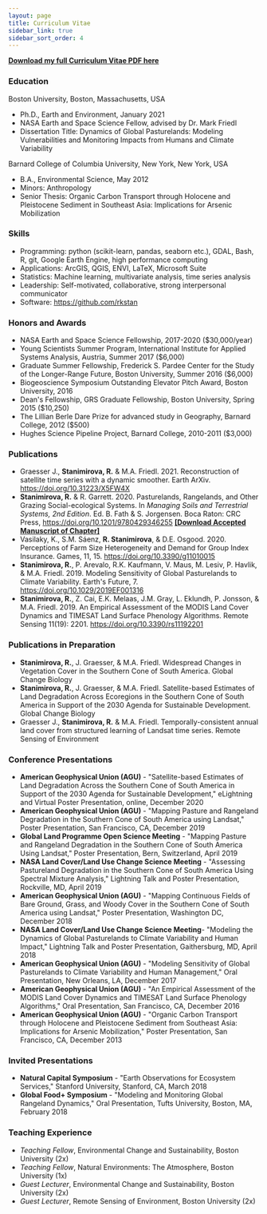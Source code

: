 ```yaml
---
layout: page
title: Curriculum Vitae
sidebar_link: true
sidebar_sort_order: 4
---
```


<a href="../images/Stanimirova_CV.pdf"><b>Download my full Curriculum Vitae PDF here</b></a> <br>

### Education
Boston University, Boston, Massachusetts, USA
* Ph.D., Earth and Environment, January 2021
* NASA Earth and Space Science Fellow, advised by Dr. Mark Friedl
* Dissertation Title: Dynamics of Global Pasturelands: Modeling Vulnerabilities and Monitoring Impacts from Humans and Climate Variability

Barnard College of Columbia University, New York, New York, USA
* B.A., Environmental Science,  May 2012
* Minors: Anthropology
* Senior Thesis: Organic Carbon Transport through Holocene and Pleistocene  Sediment in Southeast Asia: Implications for Arsenic Mobilization

### Skills 
* Programming: python (scikit-learn, pandas, seaborn etc.), GDAL, Bash, R, git, Google Earth Engine, high performance computing
* Applications: ArcGIS, QGIS, ENVI, LaTeX, Microsoft Suite
* Statistics: Machine learning, multivariate analysis, time series analysis
* Leadership: Self-motivated, collaborative, strong interpersonal communicator 
* Software: <a href="https://github.com/rkstan">https://github.com/rkstan</a>

### Honors and Awards
* NASA Earth and Space Science Fellowship, 2017-2020 ($30,000/year)
* Young Scientists Summer Program, International Institute for Applied Systems Analysis, Austria, Summer 2017 ($6,000)
* Graduate Summer Fellowship, Frederick S. Pardee Center for the Study of the Longer-Range Future, Boston University, Summer 2016 ($6,000)
* Biogeoscience Symposium Outstanding Elevator Pitch Award, Boston University, 2016
* Dean's Fellowship, GRS Graduate Fellowship, Boston University, Spring 2015 ($10,250)
* The Lillian Berle Dare Prize for advanced study in Geography, Barnard College, 2012 ($500)
* Hughes Science Pipeline Project, Barnard College, 2010-2011 ($3,000)

### Publications
* Graesser J., **Stanimirova, R.** & M.A. Friedl. 2021. Reconstruction of satellite time series with a dynamic smoother. Earth ArXiv. <a href=https://doi.org/10.31223/X5FW4X>https://doi.org/10.31223/X5FW4X</a>
* **Stanimirova, R.** & R. Garrett. 2020. Pasturelands, Rangelands, and Other Grazing Social-ecological Systems. In <i>Managing Soils and Terrestrial Systems, 2nd Edition</i>. Ed. B. Fath & S. Jorgensen. Boca Raton: CRC Press, <a href="https://doi.org/10.1201/9780429346255">https://doi.org/10.1201/9780429346255</a>
<a href="../images/Stanimirova_Garrett_Grazing_systems_handbook_chapter.pdf"><b>[Download Accepted Manuscript of Chapter]</b></a> <br>
* Vasilaky, K., S.M. Sáenz, **R. Stanimirova**, & D.E. Osgood. 2020. Perceptions of Farm Size Heterogeneity and Demand for Group Index Insurance. Games, 11, 15. <a href="https://doi.org/10.3390/g11010015">https://doi.org/10.3390/g11010015</a>
* **Stanimirova, R.**, P. Arevalo, R.K. Kaufmann, V. Maus, M. Lesiv, P. Havlik, & M.A. Friedl. 2019. Modeling Sensitivity of Global Pasturelands to Climate Variability. Earth's Future, 7. 
<a href="https://doi.org/10.1029/2019EF001316">https://doi.org/10.1029/2019EF001316</a>
* **Stanimirova, R.**, Z. Cai, E.K. Melaas, J.M. Gray, L. Eklundh, P. Jonsson, & M.A. Friedl. 2019. An Empirical Assessment of the MODIS Land Cover Dynamics and TIMESAT Land Surface Phenology Algorithms. Remote Sensing 11(19): 2201. <a href="https://doi.org/10.3390/rs11192201">https://doi.org/10.3390/rs11192201</a>


### Publications in Preparation
* **Stanimirova, R.**, J. Graesser, & M.A. Friedl. Widespread Changes in Vegetation Cover in the Southern Cone of South America. Global Change Biology
* **Stanimirova, R.**, J. Graesser, & M.A. Friedl. Satellite-based Estimates of Land Degradation Across Ecoregions in the Southern Cone of South America in Support of the 2030 Agenda for Sustainable Development. Global Change Biology
* Graesser J., **Stanimirova, R.** & M.A. Friedl. Temporally-consistent annual land cover from structured learning of Landsat time series. Remote Sensing of Environment

### Conference Presentations
* **American Geophysical Union (AGU)** - "Satellite-based Estimates of Land Degradation Across the Southern Cone of South America in Support of the 2030 Agenda for Sustainable Development," eLightning and Virtual Poster Presentation, online, December 2020
* **American Geophysical Union (AGU)** - "Mapping Pasture and Rangeland Degradation in the Southern Cone of South America using Landsat," Poster Presentation, San Francisco, CA, December 2019
* **Global Land Programme Open Science Meeting** - "Mapping Pasture and Rangeland Degradation in the Southern Cone of South America Using Landsat," Poster Presentation, Bern, Switzerland, April 2019
* **NASA Land Cover/Land Use Change Science Meeting** - "Assessing Pastureland Degradation in the Southern Cone of South America Using Spectral Mixture Analysis," Lightning Talk and Poster Presentation, Rockville, MD, April 2019
* **American Geophysical Union (AGU)** - "Mapping Continuous Fields of Bare Ground, Grass, and Woody Cover in the Southern Cone of South America using Landsat," Poster Presentation, Washington DC, December 2018
* **NASA Land Cover/Land Use Change Science Meeting**- "Modeling the Dynamics of Global Pasturelands to Climate Variability and Human Impact," Lightning Talk and Poster Presentation, Gaithersburg, MD, April 2018
* **American Geophysical Union (AGU)** - "Modeling Sensitivity of Global Pasturelands to Climate Variability and Human Management," Oral Presentation, New Orleans, LA, December 2017
* **American Geophysical Union (AGU)** - "An Empirical Assessment of the MODIS Land Cover Dynamics and TIMESAT Land Surface Phenology Algorithms," Oral Presentation, San Francisco, CA, December 2016
* **American Geophysical Union (AGU)** - "Organic Carbon Transport through Holocene and Pleistocene Sediment from Southeast Asia: Implications for Arsenic Mobilization," Poster Presentation, San Francisco, CA, December 2013

### Invited Presentations
* **Natural Capital Symposium** - "Earth Observations for Ecosystem Services," Stanford University, Stanford, CA, March 2018
* **Global Food+ Symposium** - "Modeling and Monitoring Global Rangeland Dynamics," Oral Presentation, Tufts University, Boston, MA, February 2018

### Teaching Experience
* *Teaching Fellow*, Environmental Change and Sustainability, Boston University (2x)
* *Teaching Fellow*, Natural Environments: The Atmosphere, Boston University (1x)
* *Guest Lecturer*, Environmental Change and Sustainability, Boston University (2x)
* *Guest Lecturer*, Remote Sensing of Environment, Boston University (2x) 


